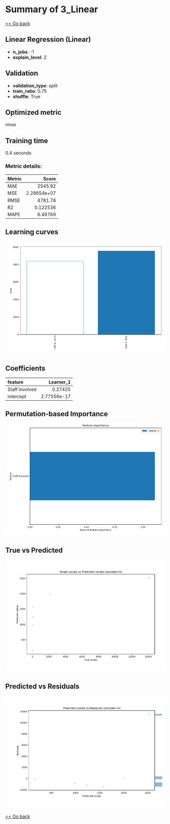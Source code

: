 # Summary of 3_Linear

[<< Go back](../README.md)


## Linear Regression (Linear)
- **n_jobs**: -1
- **explain_level**: 2

## Validation
 - **validation_type**: split
 - **train_ratio**: 0.75
 - **shuffle**: True

## Optimized metric
rmse

## Training time

0.4 seconds

### Metric details:
| Metric   |          Score |
|:---------|---------------:|
| MAE      | 2545.92        |
| MSE      |    2.28654e+07 |
| RMSE     | 4781.78        |
| R2       |    0.122536    |
| MAPE     |    6.49769     |



## Learning curves
![Learning curves](learning_curves.png)

## Coefficients
| feature        |   Learner_1 |
|:---------------|------------:|
| Staff Involved | 0.27425     |
| intercept      | 2.77556e-17 |


## Permutation-based Importance
![Permutation-based Importance](permutation_importance.png)
## True vs Predicted

![True vs Predicted](true_vs_predicted.png)


## Predicted vs Residuals

![Predicted vs Residuals](predicted_vs_residuals.png)



[<< Go back](../README.md)
